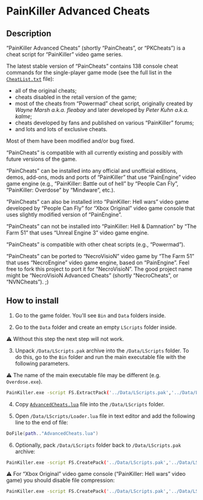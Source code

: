 # PainKiller Advanced Cheats

## Description

“PainKiller Advanced Cheats” (shortly “PainCheats”, or “PKCheats”) is a cheat script for “PainKiller” video game series.

The latest stable version of “PainCheats” contains 138 console cheat commands for the single-player game mode (see the full list in the [`CheatList.txt`](CheatList.txt) file):

* all of the original cheats;
* cheats disabled in the retail version of the game;
* most of the cheats from “Powermad” cheat script, originally created by *Wayne Marsh a.k.a. fleabay* and later developed by *Peter Kuhn a.k.a. kalme*;
* cheats developed by fans and published on various “PainKiller” forums;
* and lots and lots of exclusive cheats.

Most of them have been modified and/or bug fixed.

“PainCheats” is compatible with all currently existing and possibly with future versions of the game.

“PainCheats” can be installed into any official and unofficial editions, demos, add-ons, mods and ports of “PainKiller” that use “PainEngine” video game engine (e.g., “PainKiller: Battle out of hell” by “People Can Fly”, “PainKiller: Overdose” by “Mindware”, etc.).

“PainCheats” can also be installed into “PainKiller: Hell wars” video game developed by “People Can Fly” for “Xbox Original” video game console that uses slightly modified version of “PainEngine”.

“PainCheats” can not be installed into “PainKiller: Hell & Damnation” by “The Farm 51” that uses “Unreal Engine 3” video game engine.

“PainCheats” is compatible with other cheat scripts (e.g., “Powermad”).

“PainCheats” can be ported to “NecroVisioN” video game by “The Farm 51” that uses “NecroEngine” video game engine, based on “PainEngine”. Feel free to fork this project to port it for “NecroVisioN”. The good project name might be “NecroVisioN Advanced Cheats” (shortly “NecroCheats”, or “NVNCheats”). ;)

## How to install

1. Go to the game folder. You'll see `Bin` and `Data` folders inside.

2. Go to the `Data` folder and create an empty `LScripts` folder inside.

:warning: Without this step the next step will not work.

3. Unpack `/Data/LScripts.pak` archive into the `/Data/LScripts` folder. To do this, go to the `Bin` folder and run the main executable file with the following parameters.

:warning: The name of the main executable file may be different (e.g. `Overdose.exe`).

```sh
PainKiller.exe -script FS.ExtractPack('../Data/LScripts.pak','../Data/LScripts')
```

4. Copy [`AdvancedCheats.lua`](AdvancedCheats.lua) file into the `/Data/LScripts` folder.

5. Open `/Data/LScripts/Loader.lua` file in text editor and add the following line to the end of file:

```lua
DoFile(path.."AdvancedCheats.lua")
```

6. Optionally, pack `/Data/LScripts` folder back to `/Data/LScripts.pak` archive:

```sh
PainKiller.exe -script FS.CreatePack('../Data/LScripts.pak','../Data/LScripts')
```

:warning: For “Xbox Original” video game console (“PainKiller: Hell wars” video game) you should disable file compression:

```sh
PainKiller.exe -script FS.CreatePack('../Data/LScripts.pak','../Data/LScripts',false)
```
